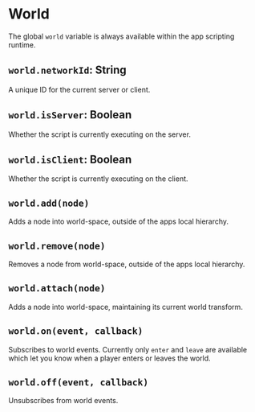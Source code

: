 # World

The global `world` variable is always available within the app scripting runtime.

## `world.networkId`: String

A unique ID for the current server or client.

## `world.isServer`: Boolean

Whether the script is currently executing on the server.

## `world.isClient`: Boolean

Whether the script is currently executing on the client.

## `world.add(node)`

Adds a node into world-space, outside of the apps local hierarchy.

## `world.remove(node)`

Removes a node from world-space, outside of the apps local hierarchy.

## `world.attach(node)`

Adds a node into world-space, maintaining its current world transform.

## `world.on(event, callback)`

Subscribes to world events.
Currently only `enter` and `leave` are available which let you know when a player enters or leaves the world.

## `world.off(event, callback)`

Unsubscribes from world events.


